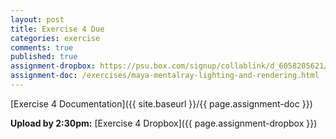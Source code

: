 ```yaml
---
layout: post
title: Exercise 4 Due
categories: exercise
comments: true
published: true
assignment-dropbox: https://psu.box.com/signup/collablink/d_6058205621/11e086038985f5
assignment-doc: /exercises/maya-mentalray-lighting-and-rendering.html
---
```


[Exercise 4 Documentation]({{ site.baseurl }}/{{ page.assignment-doc }})

**Upload by 2:30pm:** [Exercise 4 Dropbox]({{ page.assignment-dropbox }})
